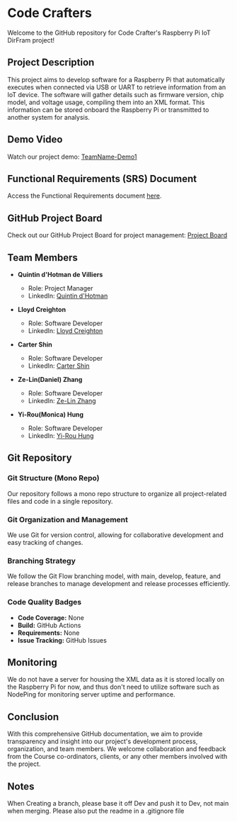 # Code Crafters

Welcome to the GitHub repository for Code Crafter's Raspberry Pi IoT DirFram project!

## Project Description

This project aims to develop software for a Raspberry Pi that automatically executes when connected via USB or UART to retrieve information from an IoT device. The software will gather details such as firmware version, chip model, and voltage usage, compiling them into an XML format. This information can be stored onboard the Raspberry Pi or transmitted to another system for analysis.

## Demo Video

Watch our project demo: [TeamName-Demo1](https://drive.google.com/drive/folders/1C7eJl1ASyc34OYd9XrLWe7_obueCJH8E?usp=sharing)

## Functional Requirements (SRS) Document

Access the Functional Requirements document [here](https://github.com/COS301-SE-2024/IoT-DIRfram/wiki/Functional-Requirements).

## GitHub Project Board

Check out our GitHub Project Board for project management: [Project Board](https://github.com/orgs/COS301-SE-2024/projects/50)

## Team Members

- **Quintin d'Hotman de Villiers**
  - Role: Project Manager
  - LinkedIn: [Quintin d'Hotman](https://www.linkedin.com/in/quintin-d-hotman-de-villiers-8563b4240/)

- **Lloyd Creighton**
  - Role: Software Developer
  - LinkedIn: [Lloyd Creighton](https://www.linkedin.com/in/lloyd-creighton-8367822b9/)

- **Carter Shin**
  - Role: Software Developer
  - LinkedIn: [Carter Shin](https://za.linkedin.com/in/carter-shin-b0483b243)

- **Ze-Lin(Daniel) Zhang**
  - Role: Software Developer
  - LinkedIn: [Ze-Lin Zhang](https://www.linkedin.com/in/z%C3%A9-lin-zhang-a87676241/)

- **Yi-Rou(Monica) Hung**
  - Role: Software Developer
  - LinkedIn: [Yi-Rou Hung](https://www.linkedin.com/in/yi-rou-hung-7bb6a6305?lipi=urn%3Ali%3Apage%3Ad_flagship3_profile_view_base_contact_details%3BEZJLj7i3R5mMJu94ANnKCg%3D%3D)

## Git Repository

### Git Structure (Mono Repo)

Our repository follows a mono repo structure to organize all project-related files and code in a single repository.

### Git Organization and Management

We use Git for version control, allowing for collaborative development and easy tracking of changes.

### Branching Strategy

We follow the Git Flow branching model, with main, develop, feature, and release branches to manage development and release processes efficiently.

### Code Quality Badges

- **Code Coverage:** None
- **Build:** GitHub Actions
- **Requirements:** None
- **Issue Tracking:** GitHub Issues

## Monitoring

We do not have a server for housing the XML data as it is stored locally on the Raspberry Pi for now, and thus don't need to utilize software such as NodePing for monitoring server uptime and performance.

## Conclusion

With this comprehensive GitHub documentation, we aim to provide transparency and insight into our project's development process, organization, and team members. We welcome collaboration and feedback from the Course co-ordinators, clients, or any other members involved with the project.

## Notes

When Creating a branch, please base it off Dev and push it to Dev, not main when merging.
Please also put the readme in a .gitignore file
